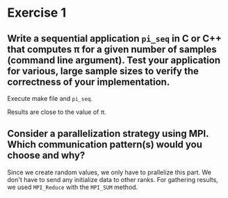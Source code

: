 # Exercise 1

## Write a sequential application ```pi_seq``` in C or C++ that computes π for a given number of samples (command line argument). Test your application for various, large sample sizes to verify the correctness of your implementation.

Execute make file and ```pi_seq```.

Results are close to the value of π.

## Consider a parallelization strategy using MPI. Which communication pattern(s) would you choose and why?

Since we create random values, we only have to prallelize this part. We don't have to send any initialize data to other ranks. For gathering results, we used  ```MPI_Reduce``` with the ```MPI_SUM``` method.

